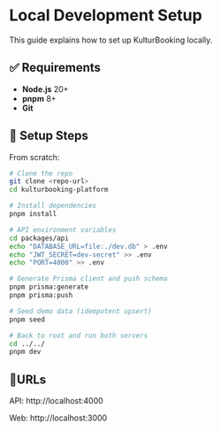 # Local Development Setup

This guide explains how to set up KulturBooking locally.

## ✅ Requirements
* **Node.js** 20+
* **pnpm** 8+
* **Git**

## 🚀 Setup Steps

From scratch:

```bash
# Clone the repo
git clone <repo-url>
cd kulturbooking-platform

# Install dependencies
pnpm install

# API environment variables
cd packages/api
echo "DATABASE_URL=file:./dev.db" > .env
echo "JWT_SECRET=dev-secret" >> .env
echo "PORT=4000" >> .env

# Generate Prisma client and push schema
pnpm prisma:generate
pnpm prisma:push

# Seed demo data (idempotent upsert)
pnpm seed

# Back to root and run both servers
cd ../../
pnpm dev
```

## 🔗URLs
API: http://localhost:4000

Web: http://localhost:3000
